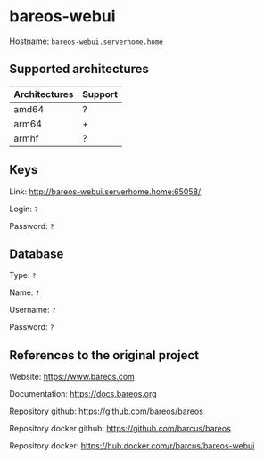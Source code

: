 # bareos-webui

Hostname: `bareos-webui.serverhome.home`

## Supported architectures

| Architectures | Support |
| :------------ | :------ |
| amd64         | ?       |
| arm64         | +       |
| armhf         | ?       |

## Keys

Link: http://bareos-webui.serverhome.home:65058/

Login: `?`

Password: `?`

## Database

Type: `?`

Name: `?`

Username: `?`

Password: `?`

## References to the original project

Website: https://www.bareos.com

Documentation: https://docs.bareos.org

Repository github: https://github.com/bareos/bareos

Repository docker github: https://github.com/barcus/bareos

Repository docker: https://hub.docker.com/r/barcus/bareos-webui

